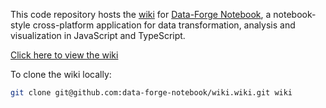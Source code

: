 This code repository hosts the [wiki](http://wiki.data-forge-notebook.com) for [Data-Forge Notebook](http://www.data-forge-notebook.com), a notebook-style cross-platform application for data transformation, analysis and visualization in JavaScript and TypeScript.

[Click here to view the wiki](https://github.com/data-forge-notebook/wiki/wiki)

To clone the wiki locally:

```bash
git clone git@github.com:data-forge-notebook/wiki.wiki.git wiki
```
